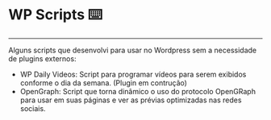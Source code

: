 # WP Scripts :keyboard:	
---
Alguns scripts que desenvolvi para usar no Wordpress sem a necessidade de plugins externos:

- WP Daily Videos: Script para programar vídeos para serem exibidos conforme o dia da semana. (Plugin em contrução)
- OpenGraph: Script que torna dinâmico o uso do protocolo OpenGRaph para usar em suas páginas e ver as prévias optimizadas nas redes sociais.
